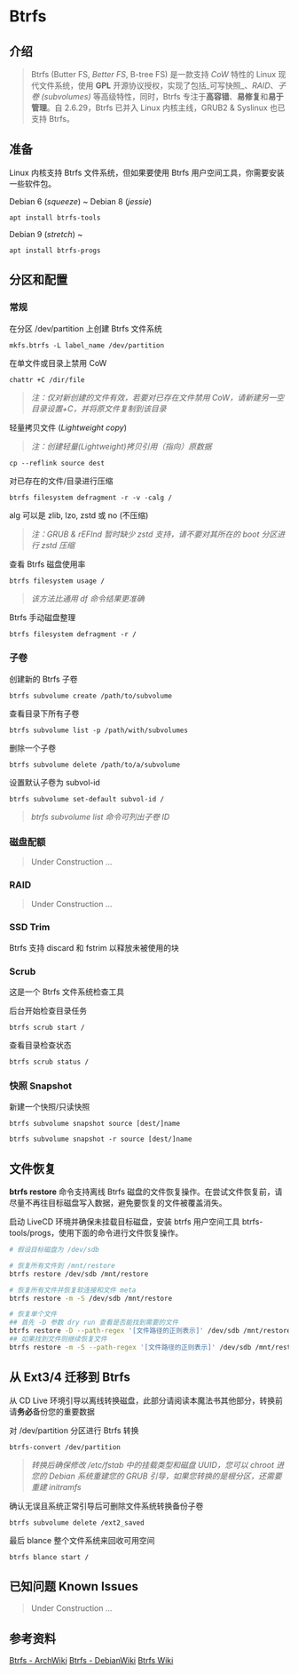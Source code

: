 # Btrfs

## 介绍

> Btrfs (Butter FS, _Better FS_, B-tree FS) 是一款支持 _CoW_ 特性的 Linux 现代文件系统，使用 **GPL** 开源协议授权，实现了包括_可写快照_、_RAID_、_子卷 (subvolumes)_ 等高级特性，同时，Btrfs 专注于**高容错**、**易修复**和**易于管理**。自 2.6.29，Btrfs 已并入 Linux 内核主线，GRUB2 & Syslinux 也已支持 Btrfs。

## 准备

Linux 内核支持 Btrfs 文件系统，但如果要使用 Btrfs 用户空间工具，你需要安装一些软件包。

Debian 6 (_squeeze_) ~ Debian 8 (_jessie_)

`apt install btrfs-tools`

Debian 9 (_stretch_) ~

`apt install btrfs-progs`

## 分区和配置

### 常规

在分区 /dev/partition 上创建 Btrfs 文件系统

`mkfs.btrfs -L label_name /dev/partition`

在单文件或目录上禁用 CoW

`chattr +C /dir/file`

> _注：仅对新创建的文件有效，若要对已存在文件禁用 CoW，请新建另一空目录设置+C，并将原文件复制到该目录_

轻量拷贝文件 (_Lightweight copy_)

> _注：创建轻量(Lightweight)拷贝引用（指向）原数据_

`cp --reflink source dest`

对已存在的文件/目录进行压缩

`btrfs filesystem defragment -r -v -calg /`

alg 可以是 zlib, lzo, zstd 或 no (不压缩)

> _注：GRUB & rEFInd 暂时缺少 zstd 支持，请不要对其所在的 boot 分区进行 zstd 压缩_

查看 Btrfs 磁盘使用率

`btrfs filesystem usage /`

> _该方法比通用 df 命令结果更准确_

Btrfs 手动磁盘整理

`btrfs filesystem defragment -r /`

### 子卷

创建新的 Btrfs 子卷

`btrfs subvolume create /path/to/subvolume`

查看目录下所有子卷

`btrfs subvolume list -p /path/with/subvolumes`

删除一个子卷

`btrfs subvolume delete /path/to/a/subvolume`

设置默认子卷为 subvol-id

`btrfs subvolume set-default subvol-id /`

> _btrfs subvolume list 命令可列出子卷 ID_

### 磁盘配额

> Under Construction ...

### RAID

> Under Construction ...

### SSD Trim

Btrfs 支持 discard 和 fstrim 以释放未被使用的块

### Scrub

这是一个 Btrfs 文件系统检查工具

后台开始检查目录任务

`btrfs scrub start /`

查看目录检查状态

`btrfs scrub status /`

### 快照 Snapshot

新建一个快照/只读快照

`btrfs subvolume snapshot source [dest/]name`

`btrfs subvolume snapshot -r source [dest/]name`

## 文件恢复

**btrfs restore** 命令支持离线 Btrfs 磁盘的文件恢复操作。在尝试文件恢复前，请尽量不再往目标磁盘写入数据，避免要恢复的文件被覆盖消失。

启动 LiveCD 环境并确保未挂载目标磁盘，安装 btrfs 用户空间工具 btrfs-tools/progs，使用下面的命令进行文件恢复操作。

```bash
# 假设目标磁盘为 /dev/sdb

# 恢复所有文件到 /mnt/restore
btrfs restore /dev/sdb /mnt/restore

# 恢复所有文件并恢复软连接和文件 meta
btrfs restore -m -S /dev/sdb /mnt/restore

# 恢复单个文件
## 首先 -D 参数 dry run 查看是否能找到需要的文件
btrfs restore -D --path-regex '[文件路径的正则表示]' /dev/sdb /mnt/restore
## 如果找到文件则继续恢复文件
btrfs restore -m -S --path-regex '[文件路径的正则表示]' /dev/sdb /mnt/restore
```

## 从 Ext3/4 迁移到 Btrfs

从 CD Live 环境引导以离线转换磁盘，此部分请阅读本魔法书其他部分，转换前请**务必**备份您的重要数据

对 /dev/partition 分区进行 Btrfs 转换

`btrfs-convert /dev/partition`

> _转换后确保修改 /etc/fstab 中的挂载类型和磁盘 UUID，您可以 chroot 进您的 Debian 系统重建您的 GRUB 引导，如果您转换的是根分区，还需要重建 initramfs_

确认无误且系统正常引导后可删除文件系统转换备份子卷

`btrfs subvolume delete /ext2_saved`

最后 blance 整个文件系统来回收可用空间

`btrfs blance start /`

## 已知问题 Known Issues

> Under Construction ...

## 参考资料

[Btrfs - ArchWiki](https://wiki.archlinux.org/index.php/Btrfs)
[Btrfs - DebianWiki](https://wiki.debian.org/Btrfs)
[Btrfs Wiki](https://btrfs.wiki.kernel.org/index.php/Main_Page)
